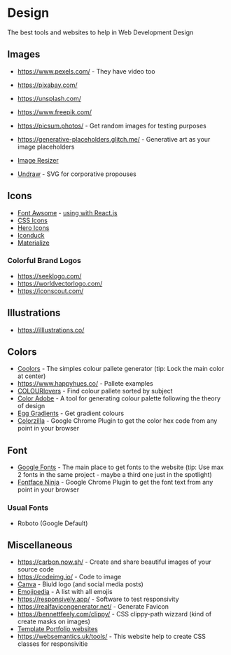 # Design

The best tools and websites to help in Web Development Design

## Images

- <https://www.pexels.com/> - They have video too
- <https://pixabay.com/>
- <https://unsplash.com/>
- <https://www.freepik.com/>

- <https://picsum.photos/> - Get random images for testing purposes
- <https://generative-placeholders.glitch.me/> - Generative art as your image placeholders

- [Image Resizer](https://promo.com/tools/image-resizer/)
- [Undraw](https://undraw.co/illustrations) - SVG for corporative propouses

## Icons

- [Font Awsome](https://fontawesome.com/) - [using with React.js](https://github.com/PedroMarianoAlmeida/Web-Dev-Panning/blob/master/tutorials/fontawesome-react.md)
- [CSS Icons](https://css.gg/)
- [Hero Icons](https://heroicons.com/)
- [Iconduck](https://iconduck.com/)
- [Materialize](https://materializecss.com/icons.html)

### Colorful Brand Logos

- <https://seeklogo.com/>
- <https://worldvectorlogo.com/>
- <https://iconscout.com/>

## Illustrations

- <https://illlustrations.co/>

## Colors

- [Coolors](https://coolors.co/) - The simples colour pallete generator (tip: Lock the main color at center)
- <https://www.happyhues.co/> - Pallete examples
- [COLOURlovers](https://www.colourlovers.com/) - Find colour pallete sorted by subject
- [Color Adobe](https://color.adobe.com/) - A tool for generating colour palette following the theory of design
- [Egg Gradients](https://www.eggradients.com/) - Get gradient colours
- [Colorzilla](https://www.colorzilla.com/chrome/) - Google Chrome Plugin to get the color hex code from any point in your browser

## Font

- [Google Fonts](https://fonts.google.com/) - The main place to get fonts to the website (tip: Use max 2 fonts in the same project - maybe a third one just in the spotlight)
- [Fontface Ninja](https://www.fonts.ninja/) - Google Chrome Plugin to get the font text from any point in your browser

### Usual Fonts

- Roboto (Google Default)

## Miscellaneous

- <https://carbon.now.sh/> - Create and share beautiful images of your source code
- <https://codeimg.io/> - Code to image
- [Canva](https://www.canva.com/) - Biuld logo (and social media posts)
- [Emojipedia](https://emojipedia.org/) - A list with all emojis
- <https://responsively.app/> - Software to test responsivity
- <https://realfavicongenerator.net/> - Generate Favicon
- <https://bennettfeely.com/clippy/> - CSS clippy-path wizzard (kind of create masks on images)
- [Template Portfolio websites](https://rigorousthemes.com/blog/best-software-developer-portfolio-template-free-paid/)
- <https://websemantics.uk/tools/> - This website help to create CSS classes for responsivitie
